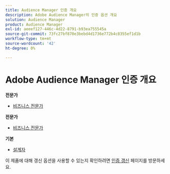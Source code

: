 ```yaml
---
title: Audience Manager 인증 개요
description: Adobe Audience Manager의 인증 옵션 개요
solution: Audience Manager
product: Audience Manager
exl-id: aeeef127-446c-4d22-8791-b93ea755545a
source-git-commit: 73fc27bf870e3bebd4d1736e772b4c8355ef1d1b
workflow-type: tm+mt
source-wordcount: '42'
ht-degree: 0%

---
```


# Adobe Audience Manager 인증 개요

**전문가**

* [비즈니스 전문가](/help/certifications/aam/aam-p-business.md) <!--AD0-E458-->

**전문가**

* [비즈니스 전문가](/help/certifications/aam/aam-e-business.md) <!--AD0-E457-->

**기본**

* [설계자](/help/certifications/aam/aam-m-architect.md) <!--AD0-E454-->

이 제품에 대해 갱신 옵션을 사용할 수 있는지 확인하려면 [인증 갱신](/help/certifications/renew.md) 페이지를 방문하세요.
